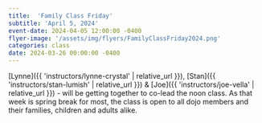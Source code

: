 ```yaml
---
title:  'Family Class Friday'
subtitle: 'April 5, 2024'
event-date: 2024-04-05 12:00:00 -0400
flyer-image: '/assets/img/flyers/FamilyClassFriday2024.png'
categories: class
date: 2024-03-26 00:00:00 -0400
---
```


 [Lynne]({{ 'instructors/lynne-crystal' | relative_url }}), [Stan]({{ 'instructors/stan-lumish' | relative_url }}) & [Joe]({{ 'instructors/joe-vella' | relative_url }}) - will be getting together to co-lead the noon class. As that week is spring break for most, the class is open to all dojo members and their families, children and adults alike.
